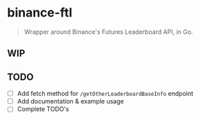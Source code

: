 # binance-ftl
> Wrapper around Binance's Futures Leaderboard API, in Go.

## WIP

## TODO
- [ ] Add fetch method for `/getOtherLeaderboardBaseInfo` endpoint
- [ ] Add documentation & example usage
- [ ] Complete TODO's
